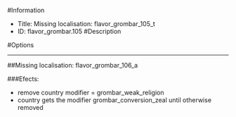 #Information
 - Title: Missing localisation: flavor_grombar_105_t
 - ID: flavor_grombar.105
#Description

#Options

___
##Missing localisation: flavor_grombar_106_a

###Efects:<ul><li>remove country modifier = grombar_weak_religion</li><li>country gets the modifier grombar_conversion_zeal until otherwise removed</li></ul>
